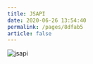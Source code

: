 ```yaml
---
title: JSAPI
date: 2020-06-26 13:54:40
permalink: /pages/8dfab5
article: false
---
```


 <img :src="$withBase('/img/install/4.png')" alt="jsapi" class="no-zoom" >